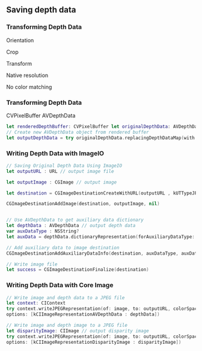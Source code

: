## Saving depth data

### Transforming Depth Data

Orientation

Crop

Transform

Native resolution

No color matching

### Transforming Depth Data


CVPixelBuffer AVDepthData

```swift
let renderedDepthBuffer: CVPixelBuffer let originalDepthData: AVDepthData
// Create new AVDepthData object from rendered buffer
let outputDepthData = try originalDepthData.replacingDepthDataMap(with: renderedDepthBuffer)
```

### Writing Depth Data with ImageIO

```swift
// Saving Original Depth Data Using ImageIO
let outputURL : URL // output image file

let outputImage : CGImage // output image

let destination = CGImageDestinationCreateWithURL(outputURL , kUTTypeJPEG, 1, nil)

CGImageDestinationAddImage(destination, outputImage, nil)


// Use AVDepthData to get auxiliary data dictionary
let depthData : AVDepthData // output depth data
var auxDataType : NSString?
let auxData = depthData.dictionaryRepresentation(forAuxiliaryDataType: &auxDataType)

// Add auxiliary data to image destination
CGImageDestinationAddAuxiliaryDataInfo(destination, auxDataType, auxData)

// Write image file
let success = CGImageDestinationFinalize(destination)

```


###  Writing Depth Data with Core Image

```swift
// Write image and depth data to a JPEG file
let context: CIContext
try context.writeJPEGRepresentation(of: image, to: outputURL, colorSpace: outputSpace,
options: [kCIImageRepresentationAVDepthData : depthData])
```

```swift
// Write image and depth image to a JPEG file
let disparityImage: CIImage // output disparity image
try context.writeJPEGRepresentation(of: image, to: outputURL, colorSpace: outputSpace,
options: [kCIImageRepresentationDisparityImage : disparityImage])
```
